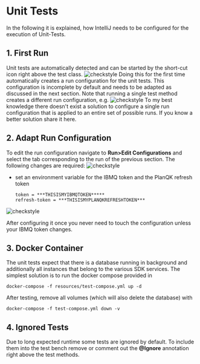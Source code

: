 # Unit Tests

In the following it is explained, how IntelliJ needs to be configured for the execution of Unit-Tests.

## 1. First Run

Unit tests are automatically detected and can be started by the short-cut icon right above the test class.
![checkstyle](graphics/doc1.png)
Doing this for the first time automatically creates a run configuration for the unit tests. This configuration is
incomplete by default and needs to be adapted as discussed in the next section. Note that running a single test method
creates a different run configuration, e.g.
![checkstyle](graphics/doc2.png)
To my best knowledge there doesn't exist a solution to configure a single run configuration that is applied to an entire
set of possible runs. If you know a better solution share it here.

## 2. Adapt Run Configuration

To edit the run configuration navigate to **Run>Edit Configurations** and select the tab corresponding to the run of the
previous section.
The following changes are required:
![checkstyle](graphics/doc3.png)

- set an environment variable for the IBMQ token and the PlanQK refresh token
  ```
  token = ***THISISMYIBMQTOKEN*****
  refresh-token = ***THISISMYPLANQKREFRESHTOKEN***
  ```

![checkstyle](graphics/doc4.png)

After configuring it once you never need to touch the configuration unless your IBMQ token changes.

## 3. Docker Container

The unit tests expect that there is a database running in background and additionally all instances that belong to the
various SDK services.
The simplest solution is to run the docker compose provided in

```
docker-compose -f resources/test-compose.yml up -d
```

After testing, remove all volumes (which will also delete the database) with

```
docker-compose -f test-compose.yml down -v
```

## 4. Ignored Tests

Due to long expected runtime some tests are ignored by default. To include them into the test bench remove or comment
out the **@Ignore** annotation right above the test methods.
